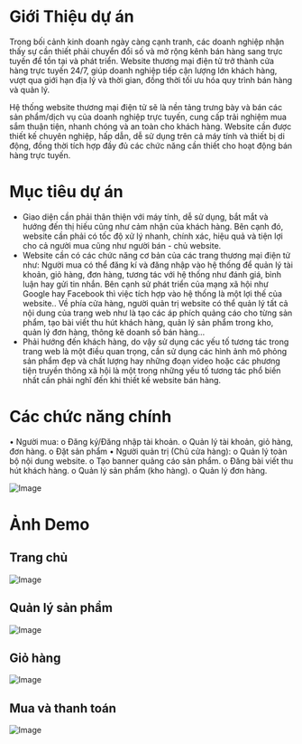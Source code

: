 # Giới Thiệu dự án
Trong bối cảnh kinh doanh ngày càng cạnh tranh, các doanh nghiệp nhận thấy sự cần thiết phải chuyển đổi số và mở rộng kênh bán hàng sang trực tuyến để tồn tại và phát triển.  Website thương mại điện tử trở thành cửa hàng trực tuyến 24/7,  giúp doanh nghiệp tiếp cận lượng lớn khách hàng, vượt qua giới hạn địa lý và thời gian, đồng thời tối ưu hóa quy trình bán hàng và quản lý.

Hệ thống website thương mại điện tử sẽ là nền tảng trưng bày và bán các sản phẩm/dịch vụ của doanh nghiệp trực tuyến, cung cấp trải nghiệm mua sắm thuận tiện, nhanh chóng và an toàn cho khách hàng.  Website cần được thiết kế chuyên nghiệp, hấp dẫn, dễ sử dụng trên cả máy tính và thiết bị di động,  đồng thời tích hợp đầy đủ các chức năng cần thiết cho hoạt động bán hàng trực tuyến.
# Mục tiêu dự án
- Giao diện cần phải thân thiện với máy tính, dễ sử dụng, bắt mắt và hướng đến thị hiếu cũng như cảm nhận của khách hàng. Bên cạnh đó, website cần phải có tốc độ xử lý nhanh, chính xác, hiệu quả và tiện lợi cho cả người mua cũng như người bán - chủ website.
- Website cần có các chức năng cơ bản của các trang thương mại điện tử như: Người mua có thể đăng kí và đăng nhập vào hệ thống để quản lý tài khoản, giỏ hàng, đơn hàng, tương tác với hệ thống như đánh giá, bình luận hay gửi tin nhắn. Bên cạnh sử phát triển của mạng xã hội như Google hay Facebook thì việc tích hợp vào hệ thống là một lợi thế của website.. Về phía cửa hàng, người quản trị website có thể quản lý tất cả nội dung của trang web như là tạo các áp phích quảng cáo cho từng sản phẩm, tạo bài viết thu hút khách hàng, quản lý sản phẩm trong kho, quản lý đơn hàng, thông kê doanh số bán hàng...
- Phải hướng đến khách hàng, do vậy sử dụng các yếu tố tương tác trong trang web là một điều quan trọng, cần sử dụng các hình ảnh mô phỏng sản phẩm đẹp và chất lượng hay những đoạn video hoặc các phương tiện truyền thông xã hội là một trong những yếu tố tương tác phổ biến nhất cần phải nghĩ đến khi thiết kế website bán hàng.

# Các chức năng chính 

•	Người mua: 
  o	Đăng ký/Đăng nhập tài khoản.
  o	Quản lý tài khoản, giỏ hàng, đơn hàng.
  o	Đặt sản phẩm 
•	Người quản trị (Chủ cửa hàng): 
  o	Quản lý toàn bộ nội dung website.
  o	Tạo banner quảng cáo sản phẩm.
  o	Đăng bài viết thu hút khách hàng.
  o	Quản lý sản phẩm (kho hàng).
  o	Quản lý đơn hàng.

![Image](https://github.com/user-attachments/assets/1d18ed8f-9054-4c86-996e-2ed18d9ca38f)
 # Ảnh Demo
 
 ## Trang chủ

![Image](https://github.com/user-attachments/assets/10c9c58a-b077-4746-abb7-c4e08fc1ef64)

## Quản lý sản phẩm

![Image](https://github.com/user-attachments/assets/bbd6655b-6f1d-4376-8871-2e1f461b27b8)

## Giỏ hàng

![Image](https://github.com/user-attachments/assets/cfdd88e5-0cf0-4c10-8cc5-fd0ae433fb4f)

## Mua và thanh toán

![Image](https://github.com/user-attachments/assets/ae7d97f8-4379-4cfe-a68e-69b3f8827cc1)
